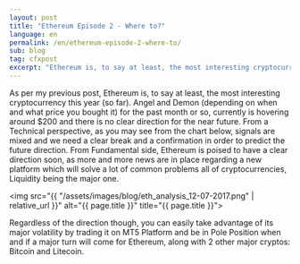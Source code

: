 ```yaml
---
layout: post
title: "Ethereum Episode 2 - Where to?"
language: en
permalink: /en/ethereum-episode-2-where-to/
sub: blog
tag: cfxpost
excerpt: "Ethereum is, to say at least, the most interesting cryptocurrency this year (so far)..."
---
```

As per my previous post, Ethereum is, to say at least, the most interesting cryptocurrency this year (so far). Angel and Demon (depending on when and what price you bought it) for the past month or so, currently is hovering around $200 and there is no clear direction for the near future. From a Technical perspective, as you may see from the chart below, signals are mixed and we need a clear break and a confirmation in order to predict the future direction. From Fundamental side, Ethereum is poised to have a clear direction soon, as more and more news are in place regarding a new platform which will solve a lot of common problems all of cryptocurrencies, Liquidity being the major one.

<img src="{{ "/assets/images/blog/eth_analysis_12-07-2017.png" | relative_url }}" alt="{{ page.title }}" title="{{ page.title }}">

Regardless of the direction though, you can easily take advantage of its major volatility by trading it on MT5 Platform and be in Pole Position when and if a major turn will come for Ethereum, along with 2 other major cryptos: Bitcoin and Litecoin.